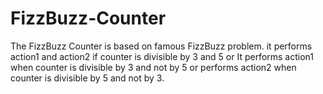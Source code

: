 # FizzBuzz-Counter
The FizzBuzz Counter is based on famous FizzBuzz problem. it performs action1 and action2 if counter is divisible by 3 and 5 or It performs action1 when counter is divisible by 3 and not by 5 or performs action2 when counter is divisible by 5 and not by 3.
